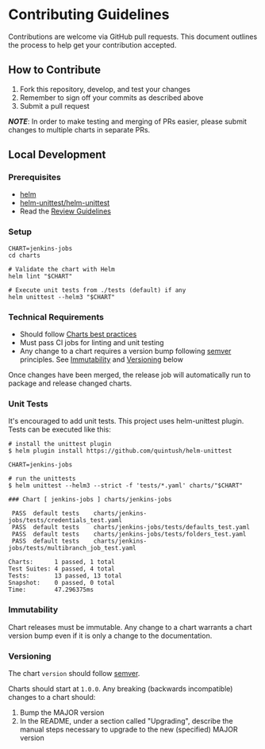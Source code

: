 # Contributing Guidelines

Contributions are welcome via GitHub pull requests. This document outlines the process to help get your contribution accepted.

## How to Contribute

1. Fork this repository, develop, and test your changes
2. Remember to sign off your commits as described above
3. Submit a pull request

***NOTE***: In order to make testing and merging of PRs easier, please submit changes to multiple charts in separate PRs.

## Local Development

### Prerequisites

- [helm](https://helm.sh/)
- [helm-unittest/helm-unittest](https://github.com/helm-unittest/helm-unittest)
- Read the [Review Guidelines](./REVIEW_GUIDELINES.md)
<!-- - [minikube](https://minikube.sigs.k8s.io/docs/start/), [k3d](https://k3d.io/), [kind](https://kind.sigs.k8s.io/), [microk8s](https://microk8s.io/) or some other local k8s cluster -->

### Setup

```console
CHART=jenkins-jobs
cd charts

# Validate the chart with Helm
helm lint "$CHART"

# Execute unit tests from ./tests (default) if any
helm unittest --helm3 "$CHART"
```

### Technical Requirements

- Should follow [Charts best practices](https://helm.sh/docs/topics/chart_best_practices/)
- Must pass CI jobs for linting and unit testing
- Any change to a chart requires a version bump following [semver](https://semver.org/) principles. See [Immutability](#immutability) and [Versioning](#versioning) below

Once changes have been merged, the release job will automatically run to package and release changed charts.

### Unit Tests

It's encouraged to add unit tests.
This project uses helm-unittest plugin.
Tests can be executed like this:

```console
# install the unittest plugin
$ helm plugin install https://github.com/quintush/helm-unittest

CHART=jenkins-jobs

# run the unittests
$ helm unittest --helm3 --strict -f 'tests/*.yaml' charts/"$CHART"

### Chart [ jenkins-jobs ] charts/jenkins-jobs

 PASS  default tests    charts/jenkins-jobs/tests/credentials_test.yaml
 PASS  default tests    charts/jenkins-jobs/tests/defaults_test.yaml
 PASS  default tests    charts/jenkins-jobs/tests/folders_test.yaml
 PASS  default tests    charts/jenkins-jobs/tests/multibranch_job_test.yaml

Charts:      1 passed, 1 total
Test Suites: 4 passed, 4 total
Tests:       13 passed, 13 total
Snapshot:    0 passed, 0 total
Time:        47.296375ms
```

### Immutability

Chart releases must be immutable. Any change to a chart warrants a chart version bump even if it is only a change to the documentation.

### Versioning

The chart `version` should follow [semver](https://semver.org/).

Charts should start at `1.0.0`. Any breaking (backwards incompatible) changes to a chart should:

1. Bump the MAJOR version
2. In the README, under a section called "Upgrading", describe the manual steps necessary to upgrade to the new (specified) MAJOR version
